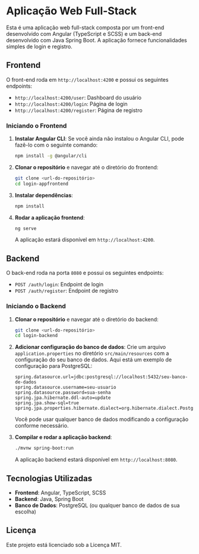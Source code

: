 # Aplicação Web Full-Stack

Esta é uma aplicação web full-stack composta por um front-end desenvolvido com Angular (TypeScript e SCSS) e um back-end desenvolvido com Java Spring Boot. A aplicação fornece funcionalidades simples de login e registro.

## Frontend

O front-end roda em `http://localhost:4200` e possui os seguintes endpoints:

- `http://localhost:4200/user`: Dashboard do usuário
- `http://localhost:4200/login`: Página de login
- `http://localhost:4200/register`: Página de registro

### Iniciando o Frontend

1. **Instalar Angular CLI**: Se você ainda não instalou o Angular CLI, pode fazê-lo com o seguinte comando:

    ```sh
    npm install -g @angular/cli
    ```

2. **Clonar o repositório** e navegar até o diretório do frontend:

    ```sh
    git clone <url-do-repositório>
    cd login-appfrontend
    ```

3. **Instalar dependências**:

    ```sh
    npm install
    ```

4. **Rodar a aplicação frontend**:

    ```sh
    ng serve
    ```

    A aplicação estará disponível em `http://localhost:4200`.

## Backend

O back-end roda na porta `8080` e possui os seguintes endpoints:

- `POST /auth/login`: Endpoint de login
- `POST /auth/register`: Endpoint de registro

### Iniciando o Backend

1. **Clonar o repositório** e navegar até o diretório do backend:

    ```sh
    git clone <url-do-repositório>
    cd login-backend
    ```

2. **Adicionar configuração do banco de dados**: Crie um arquivo `application.properties` no diretório `src/main/resources` com a configuração do seu banco de dados. Aqui está um exemplo de configuração para PostgreSQL:

    ```properties
    spring.datasource.url=jdbc:postgresql://localhost:5432/seu-banco-de-dados
    spring.datasource.username=seu-usuario
    spring.datasource.password=sua-senha
    spring.jpa.hibernate.ddl-auto=update
    spring.jpa.show-sql=true
    spring.jpa.properties.hibernate.dialect=org.hibernate.dialect.PostgreSQLDialect
    ```

    Você pode usar qualquer banco de dados modificando a configuração conforme necessário.

3. **Compilar e rodar a aplicação backend**:

    ```sh
    ./mvnw spring-boot:run
    ```

    A aplicação backend estará disponível em `http://localhost:8080`.

## Tecnologias Utilizadas

- **Frontend**: Angular, TypeScript, SCSS
- **Backend**: Java, Spring Boot
- **Banco de Dados**: PostgreSQL (ou qualquer banco de dados de sua escolha)

## Licença

Este projeto está licenciado sob a Licença MIT.
